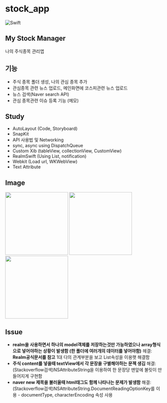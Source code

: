 # stock_app
![Swift](https://img.shields.io/badge/Swift-5.0-orange.svg)

## My Stock Manager
나의 주식종목 관리앱

## 기능 
- 주식 종목 폴더 생성, 나의 관심 종목 추가 
- 관심종목 관련 뉴스 업로드, 메인화면에 코스피관련 뉴스 업로드 
- 뉴스 검색(Naver search API)
- 관심 종목관련 이슈 등록 기능 (메모) 

## Study
- AutoLayout (Code, Storyboard)
- SnapKit
- API 사용법 및 Networking
- sync, async using DispatchQueue
- Custom Xib (tableView, collectionView, CustomView)
- RealmSwift (Using List, notification) 
- Webkit (Load url, WKWebView)
- Text Attribute 

## Image
<div>
<img width="200" src="https://user-images.githubusercontent.com/48856104/93471572-7d0c6e80-f92e-11ea-85b0-8b5e806c5e6c.png">
<img width="200" src="https://user-images.githubusercontent.com/48856104/93471667-9e6d5a80-f92e-11ea-96d5-a85b7c3bc58d.png">
<img width="200" src="https://user-images.githubusercontent.com/48856104/93471709-ad540d00-f92e-11ea-98b4-ad2137dde28f.png">
</div>


## Issue 
- **realm을 사용하면서 하나의 model객체를 저장하는것만 가능하였으나 array형식으로 넣어야하는 상황이 발생함 (한 폴더에 여러개의 데이터를 넣어야함)**
헤결: **Realm공식문서를 참고** 1대 다의 관계부분을 보고 List속성을 이용햇 해결함 
- **주식 content를 넣을때 textView에서 각 문장을 구별해야하는 문젝 생김**
해결: (Stackoverflow검색)NSAttributeString을 이용하여 한 문장당 맨앞에 불릿이 만들어지게 구현함
- **naver new 제목을 불러올때 html태그도 함께 나타나는 문제가 발생함**
해결: (Stackoverflow검색)NSAttributeString.DocumentReadingOptionKey를 이용 - documentType, characterEncoding 속성 사용 


